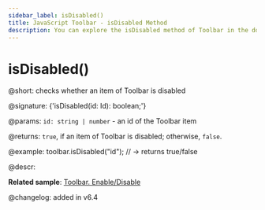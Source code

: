 ```yaml
---
sidebar_label: isDisabled()
title: JavaScript Toolbar - isDisabled Method 
description: You can explore the isDisabled method of Toolbar in the documentation of the DHTMLX JavaScript UI library. Browse developer guides and API reference, try out code examples and live demos, and download a free 30-day evaluation version of DHTMLX Suite 7.
---
```


# isDisabled()

@short: checks whether an item of Toolbar is disabled

@signature: {'isDisabled(id: Id): boolean;'}

@params:
`id: string | number` - an id of the Toolbar item

@returns:
`true`, if an item of Toolbar is disabled; otherwise, `false`.

@example:
toolbar.isDisabled("id"); // -> returns true/false

@descr:

**Related sample**: [Toolbar. Enable/Disable](https://snippet.dhtmlx.com/ovblenaf)

@changelog: added in v6.4

[comment]: # (@related: toolbar/common_methods.md#checkingifatoolbaritemisdisabled)

